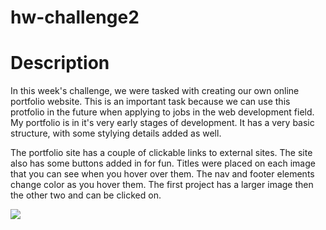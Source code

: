 # hw-challenge2

# Description

In this week's challenge, we were tasked with creating our own online portfolio website. This is an important task because we can use this protfolio in the future when applying to jobs in the web development field. My portfolio is in it's very early stages of development. It has a very basic structure, with some stylying details added as well. 

The portfolio site has a couple of clickable links to external sites. The site also has some buttons added in for fun. Titles were placed on each image that you can see when you hover over them. The nav and footer elements change color as you hover them. The first project has a larger image then the other two and can be clicked on.





![](2023-02-05-20-17-59.png)